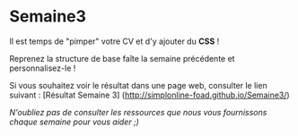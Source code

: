 # Semaine3

Il est temps de "pimper" votre CV et d'y ajouter du __CSS__ !

Reprenez la structure de base faîte la semaine précédente et personnalisez-le ! 

Si vous souhaitez voir le résultat dans une page web, consulter le lien suivant : [Résultat Semaine 3] (http://simplonline-foad.github.io/Semaine3/)

*N'oubliez pas de consulter les ressources que nous vous fournissons chaque semaine pour vous aider ;)*
